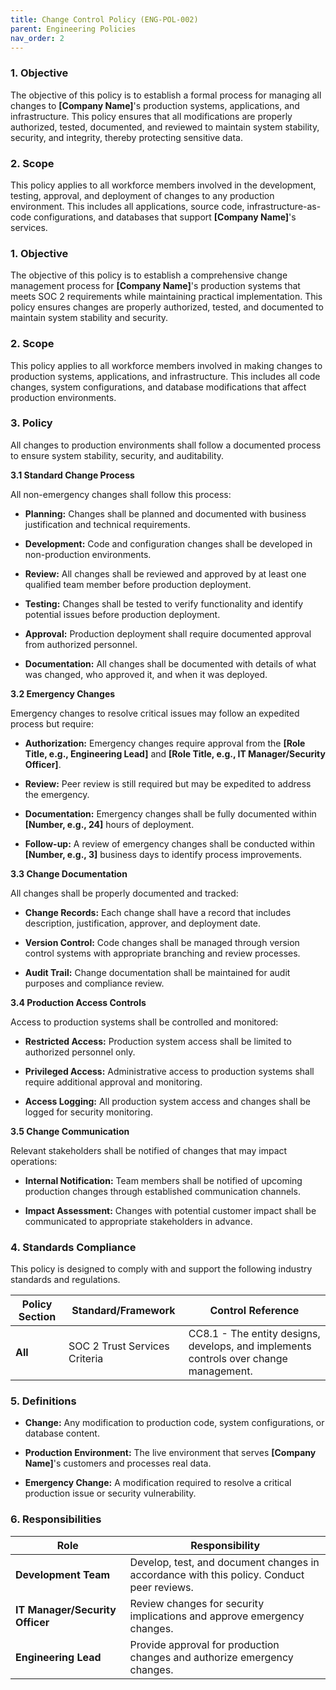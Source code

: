 ```yaml
---
title: Change Control Policy (ENG-POL-002)
parent: Engineering Policies
nav_order: 2
---
```

### 1. Objective

The objective of this policy is to establish a formal process for managing all changes to **[Company Name]**'s production systems, applications, and infrastructure. This policy ensures that all modifications are properly authorized, tested, documented, and reviewed to maintain system stability, security, and integrity, thereby protecting sensitive data.

### 2. Scope

This policy applies to all workforce members involved in the development, testing, approval, and deployment of changes to any production environment. This includes all applications, source code, infrastructure-as-code configurations, and databases that support **[Company Name]**'s services.

### 1. Objective

The objective of this policy is to establish a comprehensive change management process for **[Company Name]**'s production systems that meets SOC 2 requirements while maintaining practical implementation. This policy ensures changes are properly authorized, tested, and documented to maintain system stability and security.

### 2. Scope

This policy applies to all workforce members involved in making changes to production systems, applications, and infrastructure. This includes all code changes, system configurations, and database modifications that affect production environments.

### 3. Policy

All changes to production environments shall follow a documented process to ensure system stability, security, and auditability.

**3.1 Standard Change Process**

All non-emergency changes shall follow this process:

- **Planning:** Changes shall be planned and documented with business justification and technical requirements.
    
- **Development:** Code and configuration changes shall be developed in non-production environments.
    
- **Review:** All changes shall be reviewed and approved by at least one qualified team member before production deployment.
    
- **Testing:** Changes shall be tested to verify functionality and identify potential issues before production deployment.
    
- **Approval:** Production deployment shall require documented approval from authorized personnel.
    
- **Documentation:** All changes shall be documented with details of what was changed, who approved it, and when it was deployed.

**3.2 Emergency Changes**

Emergency changes to resolve critical issues may follow an expedited process but require:

- **Authorization:** Emergency changes require approval from the **[Role Title, e.g., Engineering Lead]** and **[Role Title, e.g., IT Manager/Security Officer]**.
    
- **Review:** Peer review is still required but may be expedited to address the emergency.
    
- **Documentation:** Emergency changes shall be fully documented within **[Number, e.g., 24]** hours of deployment.
    
- **Follow-up:** A review of emergency changes shall be conducted within **[Number, e.g., 3]** business days to identify process improvements.

**3.3 Change Documentation**

All changes shall be properly documented and tracked:

- **Change Records:** Each change shall have a record that includes description, justification, approver, and deployment date.
    
- **Version Control:** Code changes shall be managed through version control systems with appropriate branching and review processes.
    
- **Audit Trail:** Change documentation shall be maintained for audit purposes and compliance review.

**3.4 Production Access Controls**

Access to production systems shall be controlled and monitored:

- **Restricted Access:** Production system access shall be limited to authorized personnel only.
    
- **Privileged Access:** Administrative access to production systems shall require additional approval and monitoring.
    
- **Access Logging:** All production system access and changes shall be logged for security monitoring.

**3.5 Change Communication**

Relevant stakeholders shall be notified of changes that may impact operations:

- **Internal Notification:** Team members shall be notified of upcoming production changes through established communication channels.
    
- **Impact Assessment:** Changes with potential customer impact shall be communicated to appropriate stakeholders in advance.

### 4. Standards Compliance

This policy is designed to comply with and support the following industry standards and regulations.

| **Policy Section** | **Standard/Framework**        | **Control Reference**                                                                 |
| ------------------ | ----------------------------- | ------------------------------------------------------------------------------------- |
| **All**            | SOC 2 Trust Services Criteria | CC8.1 - The entity designs, develops, and implements controls over change management. |

### 5. Definitions

- **Change:** Any modification to production code, system configurations, or database content.
    
- **Production Environment:** The live environment that serves **[Company Name]**'s customers and processes real data.
    
- **Emergency Change:** A modification required to resolve a critical production issue or security vulnerability.
    

### 6. Responsibilities

| **Role**                        | **Responsibility**                                                                                                 |
| ------------------------------- | ------------------------------------------------------------------------------------------------------------------ |
| **Development Team**            | Develop, test, and document changes in accordance with this policy. Conduct peer reviews.                         |
| **IT Manager/Security Officer** | Review changes for security implications and approve emergency changes.                                            |
| **Engineering Lead**            | Provide approval for production changes and authorize emergency changes.                                           |